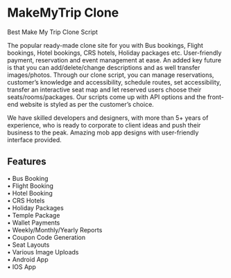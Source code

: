 # MakeMyTrip Clone 
Best Make My Trip Clone Script

The popular ready-made clone site for you with Bus bookings, Flight bookings, Hotel bookings, CRS hotels, Holiday packages etc. User-friendly payment, reservation and event management at ease. An added key future is that you can add/delete/change descriptions and as well transfer images/photos. Through our clone script, you can manage reservations, customer’s knowledge and accessibility, schedule routes, set accessibility, transfer an interactive seat map and let reserved users choose their seats/rooms/packages.
Our scripts come up with API options and the front-end website is styled as per the customer’s choice.

We have skilled developers and designers, with more than 5+ years of experience, who is ready to corporate to client ideas and push their business to the peak. Amazing mob app designs with user-friendly interface provided.

<h2> Features </h2>
• Bus Booking<br>
• Flight Booking<br>
• Hotel Booking<br>
• CRS Hotels<br>
• Holiday Packages<br>
• Temple Package<br>
• Wallet Payments<br>
• Weekly/Monthly/Yearly Reports<br>
• Coupon Code Generation<br>
• Seat Layouts<br>
• Various Image Uploads<br>
• Android App<br>
• IOS App<br>
